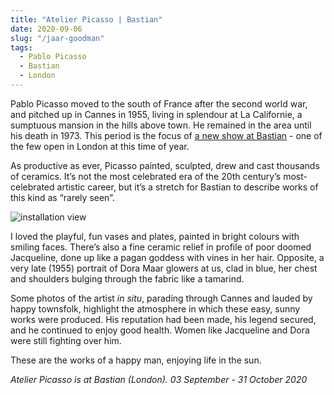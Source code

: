 ```yaml
---
title: "Atelier Picasso | Bastian"
date: 2020-09-06
slug: "/jaar-goodman"
tags:
  - Pablo Picasso
  - Bastian
  - London
---
```


Pablo Picasso moved to the south of France after the second world war, and pitched up in Cannes in 1955, living in splendour at La Californie, a sumptuous mansion in the hills above town.  He remained in the area until his death in 1973. This period is the focus of [a new show at Bastian](https://www.bastian-gallery.com/en/exhibitions/atelier-picasso/) - one of the few open in London at this time of year.

As productive as ever, Picasso painted, sculpted, drew and cast thousands of ceramics. It’s not the most celebrated era of the 20th century’s most-celebrated artistic career, but it’s a stretch for Bastian to describe works of this kind as “rarely seen”.

![installation view](/picasso-bastian-1.jpg)

I loved the playful, fun vases and plates, painted in bright colours with smiling faces. There’s also a fine ceramic relief in profile of poor doomed Jacqueline, done up like a pagan goddess with vines in her hair. Opposite, a very late (1955) portrait of Dora Maar glowers at us, clad in blue, her chest and shoulders bulging through the fabric like a tamarind.

Some photos of the artist *in situ*, parading through Cannes and lauded by happy townsfolk, highlight the atmosphere in which these easy, sunny works were produced. His reputation had been made, his legend secured, and he continued to enjoy good health. Women like Jacqueline and Dora were still fighting over him.

These are the works of a happy man, enjoying life in the sun.

*Atelier Picasso is at Bastian (London). 03 September - 31 October 2020*

